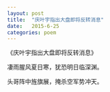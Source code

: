 ```yaml
---
layout: post
title:  "庆叶宇指出大盘即将反转消息"
date:   2015-6-25
categories: poem
---
```

《庆叶宇指出大盘即将反转消息》

凄雨腥风夏日寒，犹恐明日临深渊。

头哥阵中旌旗展，掩杀空军势冲天。